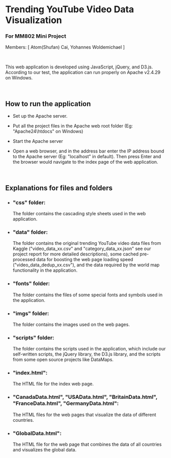# Trending YouTube Video Data Visualization
### For MM802 Mini Project

Members: [ Atom(Shufan) Cai, Yohannes Woldemichael ]

<br/>

This web application is developed using JavaScript, jQuery, and D3.js. According to our test, the application can run properly on Apache v2.4.29 on Windows.

<br/>

## How to run the application 

 * Set up the Apache server.
 
 * Put all the project files in the Apache web root folder (Eg: "Apache24\htdocs\" on Windows) 
 
 * Start the Apache server

 * Open a web browser, and in the address bar enter the IP address bound to the Apache server (Eg: "localhost" in default). Then press Enter and the browser would navigate to the index page of the web application.

<br/>

## Explanations for files and folders

 * ### "css" folder:
    The folder contains the cascading style sheets used in the web application.
 * ### "data" folder:
    The folder contains the original trending YouTube video data files from Kaggle ("video_data_xx.csv" and "category_data_xx.json" see our project report for more detailed descriptions), some cached pre-processed data for boosting the web page loading speed ("video_data_dedup_xx.csv"), and the data required by the world map functionality in the application.
 * ### "fonts" folder:
    The folder contains the files of some special fonts and symbols used in the application.
 * ### "imgs" folder:
    The folder contains the images used on the web pages.
 * ### "scripts" folder:
    The folder contains the scripts used in the application, which include our self-written scripts, the jQuery library, the D3.js library, and the scripts from some open source projects like DataMaps.
 * ### "index.html":
    The HTML file for the index web page.
 * ### "CanadaData.html", "USAData.html", "BritainData.html", "FranceData.html", "GermanyData.html":
    The HTML files for the web pages that visualize the data of different countries.
 * ### "GlobalData.html":
    The HTML file for the web page that combines the data of all countries and visualizes the global data. 
